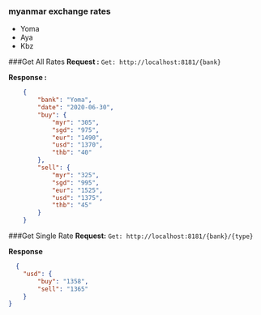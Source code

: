 ### myanmar exchange rates

- Yoma
- Aya
- Kbz

###Get All Rates
**Request :**
`Get: http://localhost:8181/{bank}`

**Response :**
```json
    {
        "bank": "Yoma",
        "date": "2020-06-30",
        "buy": {
            "myr": "305",
            "sgd": "975",
            "eur": "1490",
            "usd": "1370",
            "thb": "40"
        },
        "sell": {
            "myr": "325",
            "sgd": "995",
            "eur": "1525",
            "usd": "1375",
            "thb": "45"
        }
    }
```

###Get Single Rate
**Request:**
`Get: http://localhost:8181/{bank}/{type}`

**Response**
```json
  {
    "usd": {
        "buy": "1358",
        "sell": "1365"
    }
}
```